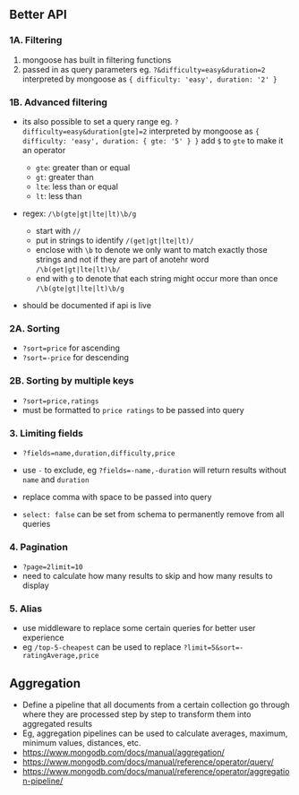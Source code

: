 ## Better API

### 1A. Filtering

1. mongoose has built in filtering functions
1. passed in as query parameters
   eg. `?&difficulty=easy&duration=2`
   interpreted by mongoose as `{ difficulty: 'easy', duration: '2' }`

### 1B. Advanced filtering

- its also possible to set a query range
  eg. `?difficulty=easy&duration[gte]=2`
  interpreted by mongoose as `{ difficulty: 'easy', duration: { gte: '5' } }`
  add `$` to `gte` to make it an operator

  - `gte`: greater than or equal
  - `gt`: greater than
  - `lte`: less than or equal
  - `lt`: less than

- regex: `/\b(gte|gt|lte|lt)\b/g`

  - start with `//`
  - put in strings to identify `/(get|gt|lte|lt)/`
  - enclose with `\b` to denote we only want to match exactly those strings and not if they are part of anotehr word `/\b(get|gt|lte|lt)\b/`
  - end with `g` to denote that each string might occur more than once `/\b(gte|gt|lte|lt)\b/g`

- should be documented if api is live

### 2A. Sorting

- `?sort=price` for ascending
- `?sort=-price` for descending

### 2B. Sorting by multiple keys

- `?sort=price,ratings`
- must be formatted to `price ratings` to be passed into query

### 3. Limiting fields

- `?fields=name,duration,difficulty,price`
- use `-` to exclude, eg `?fields=-name,-duration` will return results without `name` and `duration`
- replace comma with space to be passed into query

- `select: false` can be set from schema to permanently remove from all queries

### 4. Pagination

- `?page=2limit=10`
- need to calculate how many results to skip and how many results to display

### 5. Alias

- use middleware to replace some certain queries for better user experience
- eg `/top-5-cheapest` can be used to replace `?limit=5&sort=-ratingAverage,price`

## Aggregation

- Define a pipeline that all documents from a certain collection go through where they are processed step by step to transform them into aggregated results
- Eg, aggregation pipelines can be used to calculate averages, maximum, minimum values, distances, etc.
- https://www.mongodb.com/docs/manual/aggregation/
- https://www.mongodb.com/docs/manual/reference/operator/query/
- https://www.mongodb.com/docs/manual/reference/operator/aggregation-pipeline/
